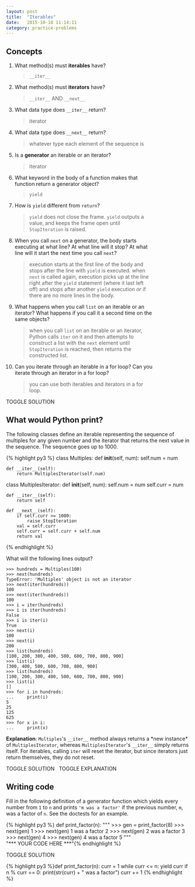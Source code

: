 ```yaml
---
layout: post
title:  "Iterables"
date:   2015-10-18 11:14:11
category: practice-problems
---
```


## Concepts
<ol style="width: 75%">
<li> What method(s) must <b>iterables</b> have?   </li>
<blockquote class="solution-4"><code>__iter__</code></blockquote>
<li>What method(s) must <b>iterators</b> have?  </li>
<blockquote class="solution-4"><code>__iter__</code> AND <code>__next__</code></blockquote>
<li>What data type does <code>__iter__</code> return? </li>
<blockquote class="solution-4">iterator</blockquote>
<li>What data type does <code>__next__</code> return?</li>
<blockquote class="solution-4">whatever type each element of the sequence is</blockquote>
<li>Is a <b>generator</b> an iterable or an iterator?  </li>
<blockquote class="solution-4">iterator</blockquote>
<li>What keyword in the body of a function makes that function return a generator object?  </li>
<blockquote class="solution-4"><code>yield</code></blockquote>
<li>How is <code>yield</code> different from <code>return</code>?    </li>
<blockquote class="solution-4"><code>yield</code> does not close the frame. <code>yield</code> outputs a value, and keeps the frame open until <code>StopIteration</code> is raised.</blockquote>
<li>When you call <code>next</code> on a generator, the body starts executing at what line? At what line will it stop? At what line will it start the next time you call <code>next</code>?  </li>
<blockquote class="solution-4">execution starts at the first line of the body and stops after the line with <code>yield</code> is executed. when <code>next</code> is called again, execution picks up at the line right after the <code>yield</code> statement (where it last left off) and stops after another <code>yield</code> execution <i>or</i> if there are no more lines in the body.</blockquote>
<li>What happens when you call <code>list</code> on an iterable or an iterator? What happens if you call it a second time on the same objects?  </li>
<blockquote class="solution-4">when you call <code>list</code> on an iterable or an iterator, Python calls <code>iter</code> on it and then attempts to construct a list with the <code>next</code> element until <code>StopIteration</code> is reached, then returns the constructed list.</blockquote>
<li>Can you iterate through an iterable in a for loop? Can you iterate through an iterator in a for loop?  </li>
<blockquote class="solution-4">you can use both iterables and iterators in a for loop.</blockquote> 
</ol>

<a class="solution-toggle-4 btn btn-default">TOGGLE SOLUTION</a>

<a class="anchor" name="wwpp"></a>  

## What would Python print?

The following classes define an iterable representing the sequence of multiples for any given number and the iterator that returns the next value in the sequence. The sequence goes up to 1000.

{% highlight py3 %}
class Multiples:
    def __init__(self, num):
        self.num = num
    
    def __iter__(self):
        return MultiplesIterator(self.num)

class MultiplesIterator:
    def __init__(self, num):
        self.num = num
        self.curr = num
    
    def __iter__(self):
        return self
    
    def __next__(self):
        if self.curr >= 1000:
            raise StopIteration
        val = self.curr
        self.curr = self.curr + self.num
        return val
{% endhighlight %}

What will the following lines output?

<pre><code>>>> hundreds = Multiples(100)<br>>>> next(hundreds)
<span class="solution-3">TypeError: 'Multiples' object is not an iterator</span>
>>> next(iter(hundreds))
<span class="solution-3">100</span>
>>> next(iter(hundreds))
<span class="solution-3">100</span>
>>> i = iter(hundreds)
>>> i is iter(hundreds)
<span class="solution-3">False</span>
>>> i is iter(i)
<span class="solution-3">True</span>
>>> next(i)
<span class="solution-3">100</span>
>>> next(i)
<span class="solution-3">200</span>
>>> list(hundreds)
<span class="solution-3">[100, 200, 300, 400, 500, 600, 700, 800, 900]</span>
>>> list(i)
<span class="solution-3">[300, 400, 500, 600, 700, 800, 900]</span>
>>> list(hundreds)
<span class="solution-3">[100, 200, 300, 400, 500, 600, 700, 800, 900]</span>
>>> list(i)
<span class="solution-3">[]</span>
>>> for i in hundreds:
...     print(i)
<span class="solution-3">5<br>25<br>125<br>625</span>
>>> for x in i:
...     print(x)</code></pre>

<p class="solution-6"><b>Explanation</b>: <code>Multiples</code>'s <code>__iter__</code> method always returns a *new instance* of <code>MultiplesIterator</code>, whereas <code>MultiplesIterator</code>'s <code>__iter__</code> simply returns itself. For iterables, calling <code>iter</code> will reset the iterator, but since iterators just return themselves, they do not reset.</p>

<a class="solution-toggle-3 btn btn-default">TOGGLE SOLUTION</a> &nbsp;
<a class="solution-toggle-6 btn btn-default">TOGGLE EXPLANATION</a>

<a class="anchor" name="code"></a>  

## Writing code
Fill in the following definition of a generator function which yields every number from `1` to `n` and prints `'m was a factor'` if the previous number, `m`, was a factor of `n`. See the doctests for an example.
  
{% highlight py3 %}
def print_factor(n):
    """
    >>> gen = print_factor(8)
    >>> next(gen)
    1
    >>> next(gen)
    1 was a factor
    2
    >>> next(gen)
    2 was a factor
    3
    >>> next(gen)
    4
    >>> next(gen)
    4 was a factor
    5
    """  
    "*** YOUR CODE HERE ***"{% endhighlight %}

<a class="solution-toggle-2-p btn btn-default">TOGGLE SOLUTION</a>

<div class="solution-2-p">
{% highlight py3 %}def print_factor(n):
    curr = 1
    while curr <= n:
        yield curr
        if n % curr == 0:
            print(str(curr) + " was a factor")
        curr += 1
{% endhighlight %}</div>